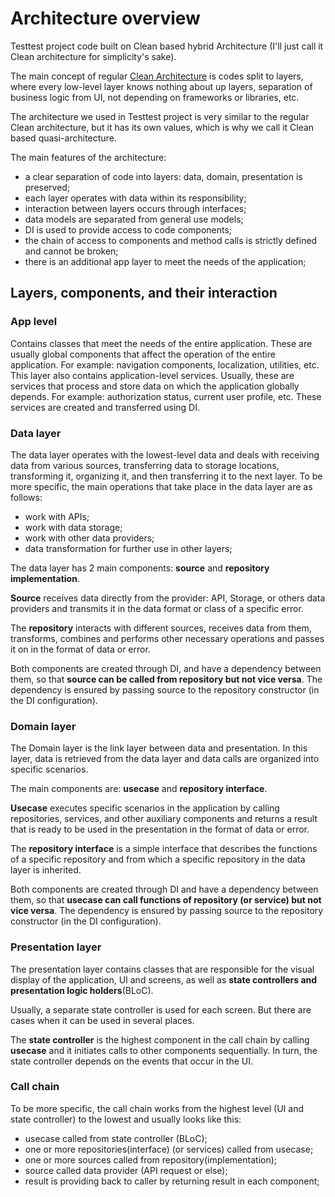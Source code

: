 # Architecture overview

Testtest project code built on Clean based hybrid Architecture (I'll just call it Clean architecture for simplicity's sake).  

The main concept of regular [Clean Architecture](http://blog.cleancoder.com/uncle-bob/2012/08/13/the-clean-architecture.html) is codes split to layers, where every low-level layer knows nothing about up layers, separation of business logic from UI, not depending on frameworks or libraries, etc.

The architecture we used in Testtest project is very similar to the regular Clean architecture, but it has its own values, which is why we call it Clean based quasi-architecture.

The main features of the architecture:

* a clear separation of code into layers: data, domain, presentation is preserved;
* each layer operates with data within its responsibility;
* interaction between layers occurs through interfaces;
* data models are separated from general use models;
* DI is used to provide access to code components; 
* the chain of access to components and method calls is strictly defined and cannot be broken;
* there is an additional app layer to meet the needs of the application;

## Layers, components, and their interaction

### App level
Contains classes that meet the needs of the entire application. These are usually global components that affect the operation of the entire application. For example: navigation components, localization, utilities, etc. 
This layer also contains application-level services. Usually, these are services that process and store data on which the application globally depends. For example: authorization status, current user profile, etc. 
These services are created and transferred using DI. 

### Data layer
The data layer operates with the lowest-level data and deals with receiving data from various sources, transferring data to storage locations, transforming it, organizing it, and then transferring it to the next layer. 
To be more specific, the main operations that take place in the data layer are as follows: 

* work with APIs;
* work with data storage;
* work with other data providers;
* data transformation for further use in other layers;

The data layer has 2 main components: **source** and **repository implementation**.

**Source** receives data directly from the provider: API, Storage, or others data providers and transmits it in the data format or class of a specific error. 

The **repository** interacts with different sources, receives data from them, transforms, combines and performs other necessary operations and passes it on in the format of data or error.

Both components are created through DI, and have a dependency between them, so that **source can be called from repository but not vice versa**. The dependency is ensured by passing source to the repository constructor (in the DI configuration).  

### Domain layer
The Domain layer is the link layer between data and presentation. In this layer, data is retrieved from the data layer and data calls are organized into specific scenarios. 

The main components are: **usecase** and **repository interface**.

**Usecase** executes specific scenarios in the application by calling repositories, services, and other auxiliary components and returns a result that is ready to be used in the presentation in the format of data or error.  

The **repository interface** is a simple interface that describes the functions of a specific repository and from which a specific repository in the data layer is inherited. 

Both components are created through DI and have a dependency between them, so that **usecase can call functions of repository (or service) but not vice versa**. The dependency is ensured by passing source to the repository constructor (in the DI configuration). 

### Presentation layer
The presentation layer contains classes that are responsible for the visual display of the application, UI and screens, as well as **state controllers and presentation logic holders**(BLoC).

Usually, a separate state controller is used for each screen. But there are cases when it can be used in several places. 

The **state controller** is the highest component in the call chain by calling **usecase** and it initiates calls to other components sequentially. In turn, the state controller depends on the events that occur in the UI.  

### Call chain

To be more specific, the call chain works from the highest level (UI and state controller) to the lowest and usually looks like this:

* usecase called from state controller (BLoC);
* one or more repositories(interface) (or services) called from usecase;
* one or more sources called from repository(implementation);
* source called data provider (API request or else);
* result is providing back to caller by returning result in each component;







